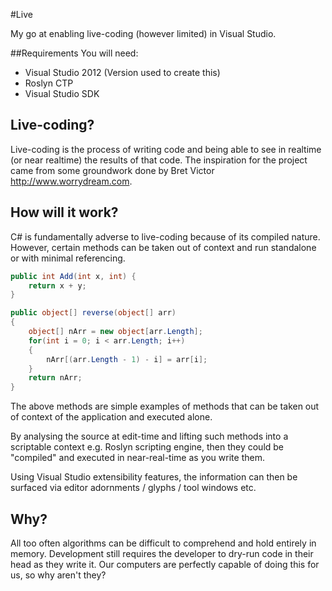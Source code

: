 #Live

My go at enabling live-coding (however limited) in Visual Studio.

##Requirements
You will need:
+ Visual Studio 2012 (Version used to create this)
+ Roslyn CTP
+ Visual Studio SDK

## Live-coding?

Live-coding is the process of writing code and being able to see in realtime (or near realtime) the results of that code. The inspiration for the project came from some groundwork done by Bret Victor http://www.worrydream.com.

## How will it work?

C# is fundamentally adverse to live-coding because of its compiled nature. However, certain methods can be taken out of context and run standalone or with minimal referencing.

```csharp
public int Add(int x, int) {
	return x + y;
}

public object[] reverse(object[] arr)
{
    object[] nArr = new object[arr.Length];
    for(int i = 0; i < arr.Length; i++)
    {
        nArr[(arr.Length - 1) - i] = arr[i];
    }
    return nArr;
}
```
The above methods are simple examples of methods that can be taken out of context of the application and executed alone.

By analysing the source at edit-time and lifting such methods into a scriptable context e.g. Roslyn scripting engine, then they could be "compiled" and executed in near-real-time as you write them.

Using Visual Studio extensibility features, the information can then be surfaced via editor adornments / glyphs / tool windows etc.

## Why?

All too often algorithms can be difficult to comprehend and hold entirely in memory. Development still requires the developer to dry-run code in their head as they write it. Our computers are perfectly capable of doing this for us, so why aren't they?
